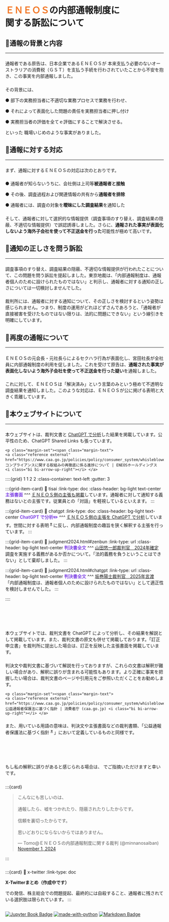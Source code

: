 # <span style="color: #f37726;">ＥＮＥＯＳ</span>の内部通報制度に<br>関する訴訟について

<div class="base">

</div>

## 🔸通報の背景と内容
---
<p style="margin-top:1.6em;">
通報者である原告は、日本企業であるＥＮＥＯＳが 本来支払う必要のないオーストラリアの消費税（ＧＳＴ）を支払う手続を行わされていたことから不安を抱き、この事実を内部通報しました。
<p style="margin-top:1.6em;">
その背景には、
<p  class="hg-idt">
● 部下の実務担当者に不適切な業務プロセスで業務を行わせ、
<p  class="hg-idt">
● それによって表面化した問題の責任を実務担当者に押し付け
<p  class="hg-idt">
● 実務担当者の評価を全てｅ評価にすることで解決させる。
<p>
といった 職場いじめのような事実がありました。

## 🔸通報に対する対応
---
<p style="margin-top:1.6em;">
まず、通報に対するＥＮＥＯＳの対応は次のとおりです。
<p  class="hg-idt" style="margin-top:1.6em;">
● 通報者が知らないうちに、会社側は上司等<b>被通報者と接触</b>
<p  class="hg-idt">
● その後、調査過程および関連情報の共有から<b>通報者を排除</b>
<p  class="hg-idt">
● 通報者には、調査の対象を<b>曖昧にした調査結果</b>を通知した

<p style="margin-top:1.6em;">
そして、通報者に対して選択的な情報提供（調査事項のすり替え、調査結果の隠蔽、不適切な情報提供）で誤認誘導しました。さらに、<b>通報された事実が表面化しないよう海外子会社を使って不正送金を行った</b>可能性が極めて高いです。

## 🔸通知の正しさを問う訴訟
---
<p style="margin-top:1.6em;">
調査事項のすり替え、調査結果の隠蔽、不適切な情報提供が行われたことについて、この問題を問う訴訟を提起しました。東京地裁は、「内部通報制度は、通報者個人のために設けられたものではない」と判示し、通報者に対する通知の正しさについては一切検討しませんでした。
<p style="margin-top:1.6em;">
裁判所には、通報者に対する通知について、その正しさを検討するという姿勢は感じられません。つまり、制度の運用がどれほどずさんであろうと、「通報者が直接被害を受けたものではない限りは、法的に問題にできない」という線引きを明確にしています。

## 🔸再度の通報について
---

<p style="margin-top:1.6em;">
ＥＮＥＯＳの元会長・元社長らによるセクハラ行為が表面化し、宮田社長が全社員に内部通報制度の利用を促しました。これを受けて原告は、<b>通報された事実が表面化しないよう海外子会社を使って不正送金を行った疑い</b>を通報しました。

<p style="margin-top:1.6em;">
これに対して、ＥＮＥＯＳは「解決済み」という言葉のみという極めて不透明な調査結果を通知しました。このような対応は、ＥＮＥＯＳが公に掲げる表明と大きく乖離しています。


## 🔸本ウェブサイトについて
---
<p style="margin-top:1.6em;">
 本ウェブサイトは、裁判文書と <a class="reference internal word" href="chatgpt.html">ChatGPT で分析</a>した結果を掲載しています。公平性のため、ChatGPT Shared Links も張っています。

`````{margin} 
<p class="margin-set"><span class="margin-text">
<a class="reference external" href="https://www.caa.go.jp/policies/policy/consumer_system/whisleblower_protection_system/overview/assets/overview_210820_0001.pdf">※ コンプライアンスに関する取組みの再徹底に係る進捗について | ENEOSホールディングス <i class="bi bi-arrow-up-right"></i> </a>
`````

<div class="base">

::::{grid} 1 1 2 2
:class-container: text-left
:gutter: 3

:::{grid-item-card}
:link: tisai
:link-type: doc
:class-header: bg-light text-center
<span style="color: #8045e5;"><b>主張書面</b></span>
^^^
<a class="reference internal word" href="tisai.html">ＥＮＥＯＳ側の主張も掲載</a>しています。通報者に対して通知する義務はないとの主張です。従業員との「対話」を軽視しているといえます。
:::

:::{grid-item-card}
:link: chatgpt
:link-type: doc
:class-header: bg-light text-center
<span style="color: #8045e5;"><b>ChatGPT で分析✏️</b></span>
^^^
<a class="reference internal word" href="chatgpt.html">ＥＮＥＯＳ側の主張を ChatGPT で分析</a>しています。世間に対する表明<sup> <a class="reference external" href="https://www.caa.go.jp/policies/policy/consumer_system/whisleblower_protection_system/overview/assets/overview_210820_0001.pdf">※</a> </sup>に反し、内部通報制度の趣旨を狭く解釈する主張を行っています。
:::

:::{grid-item-card}
:link: judgment2024.html#zenbun
:link-type: url
:class-header: bg-light text-center
<span style="color: #8045e5;"><b>判決書全文</b></span>
^^^
<a class="reference internal word" href="judgment2024.html">山田悠一郎裁判官　2024年確定</a><br>調査を実施する義務があるか否かについて。「法的義務を負うということはできない」として棄却しました。
:::

:::{grid-item-card}
:link: judgment2024.html#chatgpt
:link-type: url
:class-header: bg-light text-center
<span style="color: #8045e5;"><b>判決書全文</b></span>
^^^
<a class="reference internal word" href="judgment2025.html">坂巻陽士裁判官　2025年言渡</a><br>「内部通報制度は、通報者個人のために設けられたものではない」として適正性を検討しませんでした。
:::

::::

</div>

<p style="margin-top:6.4em;">
本ウェブサイトでは、裁判文書を ChatGPT によって分析し、その結果を解説として掲載しています。また、裁判文書の原文も併せて掲載しております。「訂正申立書」を裁判所に提出した場合は、訂正を反映した主張書面を掲載しています。
<p style="margin-top:1.6em;">
判決文や裁判文書に基づいて解説を行っておりますが、これらの文書は解釈が難しい場合があり、解釈に誤りが含まれる可能性もあります。より正確に事実を把握したい場合は、裁判文書のページや引用元をご参照いただくことをお勧めします。

`````{margin} 
<p class="margin-set"><span class="margin-text">
<a class="reference external" href="https://www.caa.go.jp/policies/policy/consumer_system/whisleblower_protection_system/overview/assets/overview_210820_0001.pdf">※ 公益通報者保護法に基づく指針 | 消費者庁 (caa.go.jp) <i class="bi bi-arrow-up-right"></i> </a>
`````

<p style="margin-top:1.6em;">
また、用いている用語の意味は、判決文や主張書面などの裁判書類、「公益通報者保護法に基づく指針 <sup> <a class="reference external" href="https://www.caa.go.jp/policies/policy/consumer_system/whisleblower_protection_system/overview/assets/overview_210820_0001.pdf">※</a> </sup> 」において定義しているものと同様です。

<p style="margin-top:6.4em;">
もし私の解釈に誤りがあると感じられる場合は、<i class="fa-brands fa-x-twitter"></i> でご指摘いただけますと幸いです。

<div class="base" style="margin-top: 1.6rem;">

:::{card} 
<blockquote class="twitter-tweet"><p lang="ja" dir="ltr">こんなにも苦しいのは、<br><br>通報したら、嘘をつかれたり、隠蔽されたりしたからです。<br><br>信頼を裏切ったからです。<br><br>思いどおりにならないからではありません。</p>&mdash; Tomo@ＥＮＥＯＳの内部通報制度に関する裁判 (@minnanosaiban) <a href="https://twitter.com/minnanosaiban/status/1852322361556828357?ref_src=twsrc%5Etfw">November 1, 2024</a></blockquote> <script async src="https://platform.twitter.com/widgets.js" charset="utf-8"></script>
:::

</div>

<div class="base" style="margin-top: 1.6rem;">

:::{card} 
:link: x-twitter
:link-type: doc
<p>
  <b>X-Twitterまとめ（作成中です）</b>
<p>
  <i class="fa-brands fa-x-twitter"></i> での発信、株主総会での問題提起、最終的には自殺すること、通報者に残されている選択肢は限られています。
:::

</div>

## 
[![Jupyter Book Badge](https://jupyterbook.org/_images/badge.svg)](https://jupyterbook.org)
[![made-with-python](https://img.shields.io/badge/Made%20with-Python-1f425f.svg)](https://www.python.org/)
[![Markdown Badge](https://img.shields.io/badge/Markdown-000000?style=flat&logo=markdown&logoColor=white)](https://www.markdownguide.org/)